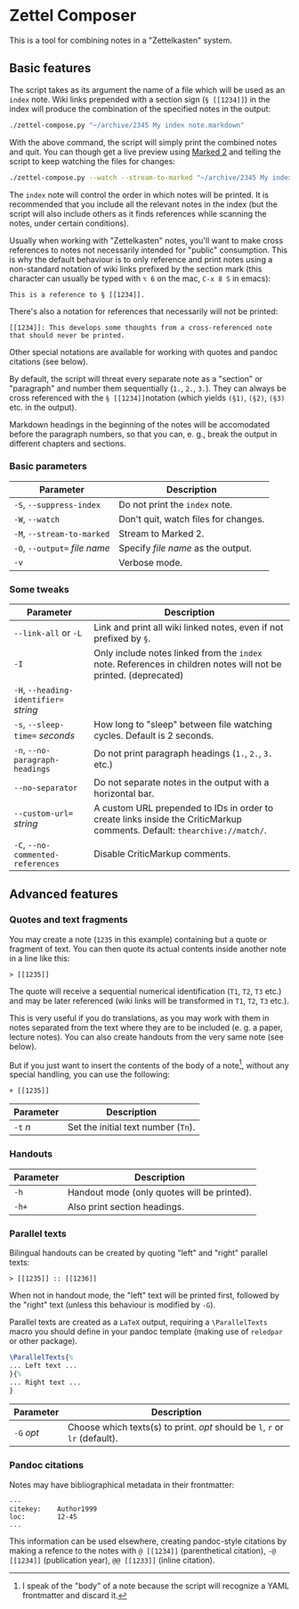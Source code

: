 # Zettel Composer

This is a tool for combining notes in a "Zettelkasten" system.

## Basic features

The script takes as its argument the name of a file which will be used as an `index` note. Wiki links prepended with a section sign (`§ [[1234]]`) in the index will produce the combination of the specified notes in the output:

```sh
./zettel-compose.py "~/archive/2345 My index note.markdown"
```

With the above command, the script will simply print the combined notes and quit. You can though get a live preview using [Marked 2](https://marked2app.com/) and telling the script to keep watching the files for changes:

```sh
./zettel-compose.py --watch --stream-to-marked "~/archive/2345 My index note.markdown"
```

The `index` note will control the order in which notes will be printed. It is recommended that you include all the relevant notes in the index (but the script will also include others as it finds references while scanning the notes, under certain conditions).

Usually when working with "Zettelkasten" notes, you'll want to make cross references to notes not necessarily intended for "public" consumption. This is why the default behaviour is to only reference and print notes using a non-standard notation of wiki links prefixed by the section mark (this character can usually be typed with `⌥ 6` on the mac, `C-x 8 S` in emacs):

```
This is a reference to § [[1234]].
```

There's also a notation for references that necessarily will not be printed:

```
[[1234]]: This develops some thoughts from a cross-referenced note that should never be printed.
```

Other special notations are available for working with quotes and pandoc citations (see below).

By default, the script will threat every separate note as a "section" or "paragraph" and number them sequentially (`1.`, `2.`, `3.`). They can always be cross referenced with the `§ [[1234]]`notation (which yields `(§1)`, `(§2)`, `(§3)` etc. in the output).

Markdown headings in the beginning of the notes will be accomodated before the paragraph numbers, so that you can, e. g., break the output in different chapters and sections.

### Basic parameters

| Parameter                     | Description                          |
| ----------                    | ----------                           |
| `-S`, `--suppress-index`      | Do not print the `index` note.       |
| `-W`, `--watch`               | Don't quit, watch files for changes. |
| `-M`, `--stream-to-marked`    | Stream to Marked 2.                  |
| `-O`, `--output=` *file name* | Specify *file name* as the output.   |
| `-v`                          | Verbose mode.                        |


### Some tweaks

| Parameter                               | Description                                                                                                          |
| ----------                              | ----------                                                                                                           |
| `--link-all` or `-L`                    | Link and print all wiki linked notes, even if not prefixed by `§`.                                                   |
| `-I`                                    | Only include notes linked from the `index` note. References in children notes will not be printed. (deprecated)      |
| `-H`, `--heading-identifier=` *string*  |                                                                                                                      |
| `-s`, `--sleep-time=` *seconds*         | How long to "sleep" between file watching cycles. Default is 2 seconds.                                              |
| `-n`, `--no-paragraph-headings`         | Do not print paragraph headings (`1.`, `2.`, `3.` etc.)                                                              |
| `--no-separator`                        | Do not separate notes in the output with a horizontal bar.                                                           |
| `--custom-url=` *string*                | A custom URL prepended to IDs in order to create links inside the CriticMarkup comments. Default: `thearchive://match/`. |
| `-C`, `--no-commented-references`       | Disable CriticMarkup comments.                                                                                       |



## Advanced features
### Quotes and text fragments ###


You may create a note (`1235` in this example) containing but a quote or fragment of text. You can then quote its actual contents inside another note in a line like this:

```
> [[1235]]
```

The quote will receive a sequential numerical identification (`T1`, `T2`, `T3` etc.) and may be later referenced (wiki links will be transformed in `T1`, `T2`, `T3` etc.).

This is very useful if you do translations, as you may work with them in notes separated from the text where they are to be included (e. g. a paper, lecture notes). You can also create handouts from the very same note (see below).

But if you just want to insert the contents of the body of a  note[^1], without any special handling, you can use the following:

```
+ [[1235]]
```


| Parameter  | Description                         |
| ---------- | ----------                          |
| `-t` *n*   | Set the initial text number (`Tn`). |


### Handouts ###

| Parameter | Description                                 |
| --------- | ----------                                  |
| `-h`      | Handout mode (only quotes will be printed). |
| `-h+`     | Also print section headings.                |


### Parallel texts ###

Bilingual handouts can be created by quoting "left" and "right" parallel texts:

```
> [[1235]] :: [[1236]]
```

When not in handout mode, the "left" text will be printed first, followed by the "right" text (unless this behaviour is modified by `-G`).

Parallel texts are created as a `LaTeX` output, requiring a `\ParallelTexts` macro you should define in your pandoc template (making use of `reledpar` or other package). 

```latex
\ParallelTexts{%
... Left text ...
}{%
... Right text ...
}
```

| Parameter  | Description                                                  |
| ---------  | ----------                                                   |
| `-G` *opt* | Choose which texts(s) to print. *opt* should be `l`,  `r` or `lr` (default). |


[^1]: I speak of the "body" of a note because the script will recognize a YAML frontmatter and discard it.
### Pandoc citations ###

Notes may have bibliographical metadata in their frontmatter:

```
---
citekey:	Author1999
loc:		12-45
...
```

This information can be used elsewhere, creating  pandoc-style citations by making a refence to the notes with `@ [[1234]]` (parenthetical citation), `-@ [[1234]]` (publication year), `@@ [[1233]]` (inline citation).



